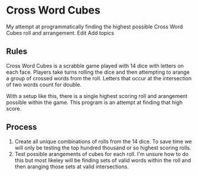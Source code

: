 # Cross Word Cubes

My attempt at programmatically finding the highest possible Cross Word Cubes roll and arrangement. Edit
Add topics

## Rules

Cross Word Cubes is a scrabble game played with 14 dice with letters on each face.
Players take turns rolling the dice and then attempting to arange a group of crossed
words from the roll. Letters that occur at the intersection of two words count for double.

With a setup like this, there is a single highest scoring roll and arangement 
possible within the game. This program is an attempt at finding that high score.

## Process
1. Create all unique combinations of rolls from the 14 dice. 
To save time we will only be testing the top hundred thousand or so highest scoring rolls.
2. Test possible arangements of cubes for each roll.
I'm unsure how to do this but most likeley will be finding sets of valid words
within the roll and then aranging those sets at valid intersections.